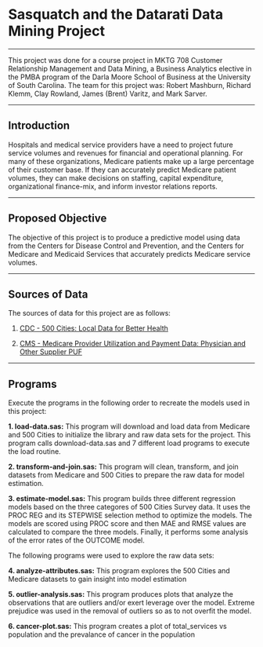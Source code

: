 # Sasquatch and the Datarati Data Mining Project
---
This project was done for a course project in MKTG 708 Customer Relationship Management and Data Mining, a Business Analytics elective in the PMBA program of the Darla Moore School of Business at the University of South Carolina.  The team for this project was:  Robert Mashburn, Richard Klemm, Clay Rowland, James (Brent) Varitz, and Mark Sarver.

---
## Introduction 
Hospitals and medical service providers have a need to project future service volumes and revenues for financial and operational planning.  For many of these organizations, Medicare patients make up a large percentage of their customer base.  If they can accurately predict Medicare patient volumes, they can make decisions on staffing, capital expenditure, organizational finance-mix, and inform investor relations reports.

---
## Proposed Objective
The objective of this project is to produce a predictive model using data from the Centers for Disease Control and Prevention, and the Centers for Medicare and Medicaid Services that accurately predicts Medicare service volumes.

---
## Sources of Data
The sources of data for this project are as follows:

1.	[CDC - 500 Cities: Local Data for Better Health](https://www.cdc.gov/500cities/)

2.	[CMS - Medicare Provider Utilization and Payment Data: Physician and Other Supplier PUF](https://www.cms.gov/research-statistics-data-and-systems/statistics-trends-and-reports/medicare-provider-charge-data/physician-and-other-supplier.html)


----
## Programs
Execute the programs in the following order to recreate the models used in this project:

**1. load-data.sas:** This program will download and load data from Medicare and 500 Cities to initialize the library and raw data sets for the project.  This program calls download-data.sas and 7 different load programs to execute the load routine.

**2. transform-and-join.sas:**  This program will clean, transform, and join datasets from Medicare and 500 Cities to prepare the raw data for model estimation.

**3. estimate-model.sas:**  This program builds three different regression models based on the three categores of 500 Cities Survey data.  It uses the PROC REG and its STEPWISE selection method to optimize the models.   The models are scored using PROC score and then MAE and RMSE values are calculated to compare the three models.  Finally, it performs some analysis of the error rates of the OUTCOME model.

The following programs were used to explore the raw data sets:

**4. analyze-attributes.sas:**  This program explores the 500 Cities and Medicare datasets to gain insight into model estimation

**5. outlier-analysis.sas:** This program produces plots that analyze the observations that are outliers and/or exert leverage over the model.  Extreme prejudice was used in the removal of outliers so as to not overfit the model.

**6. cancer-plot.sas:**  This program creates a plot of total_services vs population and the prevalance of cancer in the population
